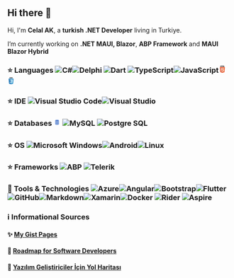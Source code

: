 ## Hi there 👋
Hi, I'm **Celal AK**, a **turkish .NET Developer** living in Turkiye. 

I’m currently working on **.NET MAUI, Blazor**, **ABP Framework** and **MAUI Blazor Hybrid**

### :star: Languages          <img width="16" height="16" alt="C#" src="https://github.com/get-icon/geticon/blob/master/icons/c-sharp.svg"><img width="16" height="16" alt="Delphi" src="https://github.com/get-icon/geticon/blob/master/icons/delphi.svg"> <img width="16" height="16" alt="Dart" src="https://github.com/get-icon/geticon/blob/master/icons/dart.svg"> <img width="16" height="16" alt="TypeScript" src="https://github.com/get-icon/geticon/blob/master/icons/typescript-icon.svg"><img width="16" height="16" alt="JavaScript" src="https://github.com/get-icon/geticon/blob/master/icons/javascript.svg"><img width="16" height="16" alt="HTML" src="https://raw.githubusercontent.com/github/explore/80688e429a7d4ef2fca1e82350fe8e3517d3494d/topics/html/html.png"><img width="16" height="16" alt="css" src="https://raw.githubusercontent.com/github/explore/80688e429a7d4ef2fca1e82350fe8e3517d3494d/topics/css/css.png"> 

### :star: IDE                <img width="16" height="16" alt="Visual Studio Code" src="https://github.com/get-icon/geticon/blob/master/icons/visual-studio-code.svg"><img width="16" height="16" alt="Visual Studio" src="https://github.com/get-icon/geticon/blob/master/icons/visual-studio.svg">

### :star: Databases          <img width="16" height="16" alt="Sql" src="https://raw.githubusercontent.com/github/explore/80688e429a7d4ef2fca1e82350fe8e3517d3494d/topics/sql/sql.png"> <img width="16" height="16" alt="MySQL" src="https://github.com/get-icon/geticon/blob/master/icons/mysql.svg"> <img width="16" height="16" alt="Postgre SQL" src="https://github.com/get-icon/geticon/blob/master/icons/postgresql.svg">

### :star: OS                 <img width="16" height="16" alt="Microsoft Windows" src="https://github.com/get-icon/geticon/blob/master/icons/microsoft-windows.svg"><img width="16" height="16" alt="Android" src="https://github.com/get-icon/geticon/blob/master/icons/android-icon.svg"><img width="16" height="16" alt="Linux" src="https://github.com/get-icon/geticon/blob/master/icons/linux-tux.svg">

### :star: Frameworks         <img width="16" height="16" alt="ABP" src="https://avatars.githubusercontent.com/u/42068324?s=200&v=4"> <img width="16" height="16" alt="Telerik" src="https://github.com/user-attachments/assets/063090c8-5628-4a6c-aecc-41f3ff00f65a">

### 🧰 Tools & Technologies <img width="16" height="16" alt="Azure" src="https://github.com/get-icon/geticon/blob/master/icons/azure-icon.svg"><img width="16" height="16" alt="Angular" src="https://github.com/get-icon/geticon/blob/master/icons/angular-icon.svg"><img width="16" height="16" alt="Bootstrap" src="https://github.com/get-icon/geticon/blob/master/icons/bootstrap.svg"><img width="16" height="16" alt="Flutter" src="https://github.com/get-icon/geticon/blob/master/icons/flutter.svg"><img width="16" height="16" alt="GitHub" src="https://github.com/get-icon/geticon/blob/master/icons/github.svg"><img width="16" height="16" alt="Markdown" src="https://github.com/get-icon/geticon/blob/master/icons/markdown.svg"><img width="16" height="16" alt="Xamarin" src="https://github.com/get-icon/geticon/blob/master/icons/xamarin.svg"><img width="16" height="16" alt="Docker" src="https://github.com/get-icon/geticon/blob/master/icons/docker-icon.svg"> <img width="16" height="16" alt="Rider" src="https://resources.jetbrains.com/storage/products/rider/img/meta/rider_logo_300x300.png"> <img width="16" height="16" alt="Aspire" src="https://github.com/user-attachments/assets/0dc0e7b8-b64c-4e5f-9ea4-586d501a63f7">

### ℹ️ Informational Sources 
#### ✨ [My Gist Pages](https://gist.github.com/dolunay) 
#### 🌱 [Roadmap for Software Developers](https://gist.github.com/dolunay/3f2b5d2b25ede5296cdbf9f458a79ea0#file-roadmap-for-software-developers-md)
#### 🌱 [Yazılım Geliştiriciler İçin Yol Haritası](https://gist.github.com/dolunay/3f2b5d2b25ede5296cdbf9f458a79ea0#file-yazilim-gelistiriciler-icin-yol-haritasi-md)

<!--
**dolunay/dolunay** is a ✨ _special_ ✨ repository because its `README.md` (this file) appears on your GitHub profile.

Here are some ideas to get you started:

- 🔭 I’m currently working on ...
- 🌱 I’m currently learning ...
- 👯 I’m looking to collaborate on ...
- 🤔 I’m looking for help with ...
- 💬 Ask me about ...
- 📫 How to reach me: ...
- 😄 Pronouns: ...
- ⚡ Fun fact: ...

<img width="30" height="30" alt="Git" src="https://raw.githubusercontent.com/github/explore/80688e429a7d4ef2fca1e82350fe8e3517d3494d/topics/git/git.png">
<img width="30" height="30" alt="POEditor" src="https://github.com/get-icon/geticon/blob/master/icons/poeditor.svg">
-->
